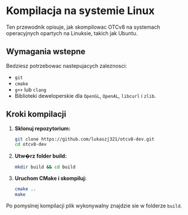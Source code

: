 # Kompilacja na systemie Linux

Ten przewodnik opisuje, jak skompilowac OTCv8 na systemach operacyjnych opartych na Linuksie, takich jak Ubuntu.

## Wymagania wstepne

Bedziesz potrzebowac nastepujacych zaleznosci:

- `git`
- `cmake`
- `g++` lub `clang`
- Biblioteki deweloperskie dla `OpenGL`, `OpenAL`, `libcurl` i `zlib`.

## Kroki kompilacji

1.  **Sklonuj repozytorium:**
    ```bash
    git clone https://github.com/lukaszj321/otcv8-dev.git
    cd otcv8-dev
    ```

2.  **Utw�rz folder build:**
    ```bash
    mkdir build && cd build
    ```

3.  **Uruchom CMake i skompiluj:**
    ```bash
    cmake ..
    make
    ```

Po pomyslnej kompilacji plik wykonywalny znajdzie sie w folderze `build`.